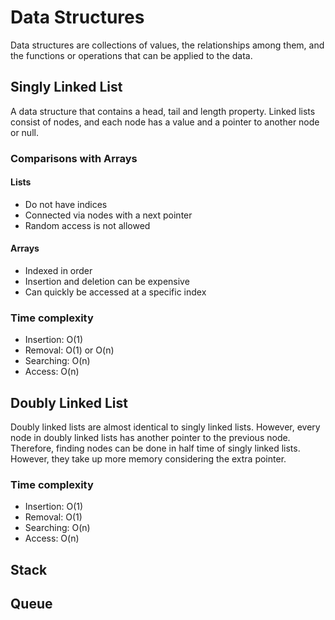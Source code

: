 # Data Structures
Data structures are collections of values, the relationships among them, and the functions or operations that can be applied to the data.

## Singly Linked List
A data structure that contains a head, tail and length property. Linked lists consist of nodes, and each node has a value and a pointer to another node or null.

### Comparisons with Arrays
#### Lists
- Do not have indices
- Connected via nodes with a next pointer
- Random access is not allowed

#### Arrays
- Indexed in order
- Insertion and deletion can be expensive
- Can quickly be accessed at a specific index

### Time complexity
- Insertion: O(1)
- Removal: O(1) or O(n)
- Searching: O(n)
- Access: O(n)

## Doubly Linked List
Doubly linked lists are almost identical to singly linked lists. However, every node in doubly linked lists has another pointer to the previous node. Therefore, finding nodes can be done in half time of singly linked lists. However, they take up more memory considering the extra pointer.

### Time complexity
- Insertion: O(1)
- Removal: O(1)
- Searching: O(n)
- Access: O(n)

## Stack


## Queue